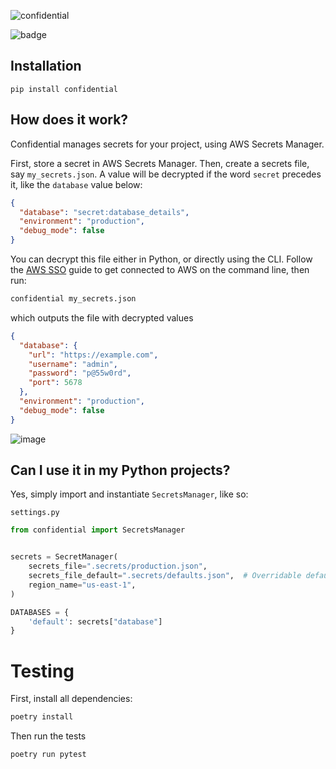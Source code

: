 ![confidential](https://user-images.githubusercontent.com/1169974/64377143-c7f36680-cff7-11e9-9616-e6c4b8b897b2.png)

![badge](https://action-badges.now.sh/candidco/confidential?action=pytest)

## Installation

```
pip install confidential
```

## How does it work?

Confidential manages secrets for your project, using AWS Secrets Manager.

First, store a secret in AWS Secrets Manager. Then, create a secrets file, say `my_secrets.json`. A value will be decrypted if the word `secret` precedes it, like the `database` value below:

```json
{
  "database": "secret:database_details",
  "environment": "production",
  "debug_mode": false
}
```  
 
You can decrypt this file either in Python, or directly using the CLI. Follow the [AWS SSO](https://github.com/candidco/candid-app/wiki/AWS-SSO) guide to get connected to AWS on the command line, then run:

```bash
confidential my_secrets.json
```

which outputs the file with decrypted values
```json
{
  "database": {
    "url": "https://example.com",
    "username": "admin",
    "password": "p@55w0rd",
    "port": 5678
  },
  "environment": "production",
  "debug_mode": false
}
```

![image](https://user-images.githubusercontent.com/1169974/64388843-64286800-d00e-11e9-8fa2-7935b3d4f1ca.png)


## Can I use it in my Python projects?

Yes, simply import and instantiate `SecretsManager`, like so:

`settings.py`
```python
from confidential import SecretsManager


secrets = SecretManager(
    secrets_file=".secrets/production.json",
    secrets_file_default=".secrets/defaults.json",  # Overridable defaults you can use in common environments
    region_name="us-east-1",
)

DATABASES = {
    'default': secrets["database"]
}
```

# Testing

First, install all dependencies:

```bash
poetry install
```

Then run the tests
```bash
poetry run pytest
```
